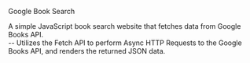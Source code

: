Google Book Search

A simple JavaScript book search website that fetches data from Google Books API.\
-- Utilizes the Fetch API to perform Async HTTP Requests to the Google Books API, and renders the returned JSON data. 
